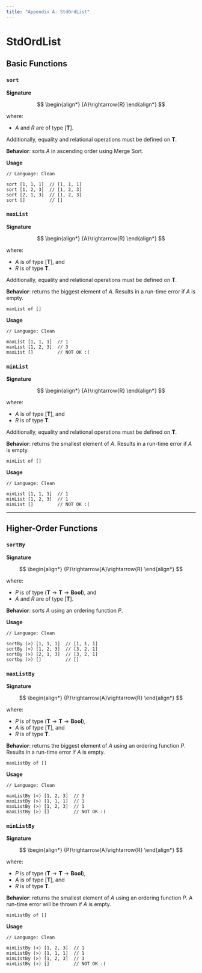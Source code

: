 ```yaml
---
title: "Appendix A: StdOrdList"
---
```

# StdOrdList

## Basic Functions

### `sort`

**Signature** 

$$
\begin{align*}
{A}\rightarrow{R}
\end{align*}
$$

where:
- $A$ and $R$ are of type $[\textbf{T}]$.

Additionally, equality and relational operations must be defined on $\textbf{T}$.

**Behavior**: sorts $A$ in ascending order using Merge Sort.

**Usage**

```
// Language: Clean

sort [1, 1, 1]  // [1, 1, 1]
sort [1, 2, 3]  // [1, 2, 3]
sort [2, 1, 3]  // [1, 2, 3]
sort []         // []
```

### `maxList`

**Signature** 

$$
\begin{align*}
{A}\rightarrow{R}
\end{align*}
$$

where:
- $A$ is of type $[\textbf{T}]$, and
- $R$ is of type $\textbf{T}$.

Additionally, equality and relational operations must be defined on $\textbf{T}$.

**Behavior**: returns the biggest element of $A$.
Results in a run-time error if $A$ is empty.

```
maxList of []
```

**Usage**

```
// Language: Clean

maxList [1, 1, 1]  // 1
maxList [1, 2, 3]  // 3
maxList []         // NOT OK :(
```

### `minList`

**Signature**

$$
\begin{align*}
{A}\rightarrow{R}
\end{align*}
$$

where:
- $A$ is of type $[\textbf{T}]$, and
- $R$ is of type $\textbf{T}$.

Additionally, equality and relational operations must be defined on $\textbf{T}$.

**Behavior**: returns the smallest element of $A$.
Results in a run-time error if $A$ is empty.

```
minList of []
```

**Usage**

```
// Language: Clean

minList [1, 1, 1]  // 1
minList [1, 2, 3]  // 1
minList []         // NOT OK :(
```

---

## Higher-Order Functions

### `sortBy`

**Signature** 

$$
\begin{align*}
{P}\rightarrow{A}\rightarrow{R}
\end{align*}
$$

where:
- $P$ is of type $(\textbf{T}\rightarrow\textbf{T}\rightarrow\textbf{Bool})$, and
- $A$ and $R$ are of type $[\textbf{T}]$.

**Behavior**: sorts $A$ using an ordering function $P$.

**Usage**

```
// Language: Clean

sortBy (>) [1, 1, 1]  // [1, 1, 1]
sortBy (>) [1, 2, 3]  // [3, 2, 1]
sortBy (>) [2, 1, 3]  // [3, 2, 1]
sortby (>) []         // []
```

### `maxListBy`

**Signature**

$$
\begin{align*}
{P}\rightarrow{A}\rightarrow{R}
\end{align*}
$$

where:
- $P$ is of type $(\textbf{T}\rightarrow\textbf{T}\rightarrow\textbf{Bool})$, 
- $A$ is of type $[\textbf{T}]$, and
- $R$ is of type $\textbf{T}$.

**Behavior**: returns the biggest element of $A$ using an ordering function $P$.
Results in a run-time error if $A$ is empty.

```
maxListBy of []
```

**Usage**

```
// Language: Clean

maxListBy (<) [1, 2, 3]  // 3
maxListBy (>) [1, 1, 1]  // 1
maxListBy (>) [1, 2, 3]  // 1
maxListBy (>) []         // NOT OK :(
```

### `minListBy`

**Signature** 

$$
\begin{align*}
{P}\rightarrow{A}\rightarrow{R}
\end{align*}
$$

where:
- $P$ is of type $(\textbf{T}\rightarrow\textbf{T}\rightarrow\textbf{Bool})$, 
- $A$ is of type $[\textbf{T}]$, and
- $R$ is of type $\textbf{T}$.

**Behavior**: returns the smallest element of $A$ using an ordering function $P$.
A run-time error will be thrown if $A$ is empty.

```
minListBy of []
```

**Usage**

```
// Language: Clean

minListBy (<) [1, 2, 3]  // 1
minListBy (>) [1, 1, 1]  // 1
minListBy (>) [1, 2, 3]  // 3
minListBy (>) []         // NOT OK :(
```
